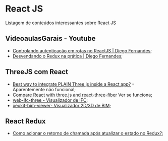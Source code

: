 # React JS

Listagem de conteúdos interessantes sobre React JS

## VideoaulasGarais - Youtube

- [Controlando autenticação em rotas no ReactJS | Diego Fernandes](https://www.youtube.com/watch?v=sYe4r8WXGQg);
- [Desvendando o Redux na prática | Diego Fernandes](https://www.youtube.com/watch?v=u99tNt3TZf8);

## ThreeJS com React
- [Best way to integrate PLAIN Three.js inside a React app?](https://discourse.threejs.org/t/best-way-to-integrate-plain-three-js-inside-a-react-app/27049) - Aparentemente não funcional;
- [Compare React with three.js and react-three-fiber](https://dev.to/0xkoji/compare-react-with-three-js-and-react-three-fiber-32ij) Ver se funciona;
- [web-ifc-three - Visualizador de IFC](https://github.com/IFCjs/web-ifc-three);
- [xeokit-bim-viewer- Visualizador 2D/3D de BIM](https://github.com/xeokit/xeokit-bim-viewer);

## React Redux

- [Como acionar o retorno de chamada após atualizar o estado no Redux?](https://stackoverflow.com/questions/39524855/how-to-trigger-off-callback-after-updating-state-in-redux);
